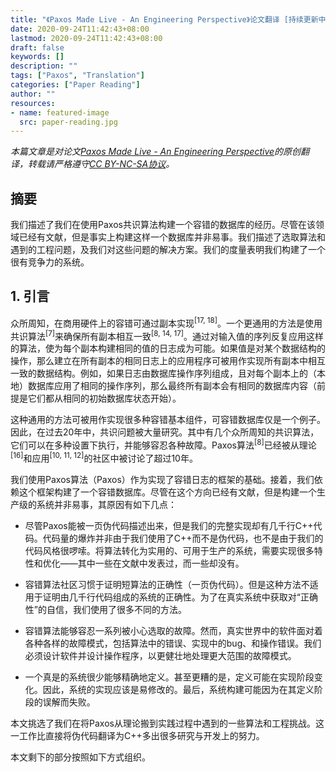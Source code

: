 ```yaml
---
title: "《Paxos Made Live - An Engineering Perspective》论文翻译 [持续更新中]"
date: 2020-09-24T11:42:43+08:00
lastmod: 2020-09-24T11:42:43+08:00
draft: false
keywords: []
description: ""
tags: ["Paxos", "Translation"]
categories: ["Paper Reading"]
author: ""
resources:
- name: featured-image
  src: paper-reading.jpg
---
```


*本篇文章是对论文[Paxos Made Live - An Engineering Perspective](http://www8.cs.umu.se/kurser/5DV153/HT14/literature/chandra2006paxos.pdf)的原创翻译，转载请严格遵守[CC BY-NC-SA协议](https://creativecommons.org/licenses/by-nc-sa/4.0/)。*


<!--more-->

## 摘要

我们描述了我们在使用Paxos共识算法构建一个容错的数据库的经历。尽管在该领域已经有文献，但是事实上构建这样一个数据库并非易事。我们描述了选取算法和遇到的工程问题，及我们对这些问题的解决方案。我们的度量表明我们构建了一个很有竞争力的系统。

## 1. 引言

众所周知，在商用硬件上的容错可通过副本实现<sup>[17, 18]</sup>。一个更通用的方法是使用共识算法<sup>[7]</sup>来确保所有副本相互一致<sup>[8, 14, 17]</sup>。通过对输入值的序列反复应用这样的算法，使为每个副本构建相同的值的日志成为可能。如果值是对某个数据结构的操作，那么建立在所有副本的相同日志上的应用程序可被用作实现所有副本中相互一致的数据结构。例如，如果日志由数据库操作序列组成，且对每个副本上的（本地）数据库应用了相同的操作序列，那么最终所有副本会有相同的数据库内容（前提是它们都从相同的初始数据库状态开始）。

这种通用的方法可被用作实现很多种容错基本组件，可容错数据库仅是一个例子。因此，在过去20年中，共识问题被大量研究。其中有几个众所周知的共识算法，它们可以在多种设置下执行，并能够容忍各种故障。Paxos算法<sup>[8]</sup>已经被从理论<sup>[16]</sup>和应用<sup>[10, 11, 12]</sup>的社区中被讨论了超过10年。

我们使用Paxos算法（Paxos）作为实现了容错日志的框架的基础。接着，我们依赖这个框架构建了一个容错数据库。尽管在这个方向已经有文献，但是构建一个生产级的系统并非易事，其原因有如下几点：

- 尽管Paxos能被一页伪代码描述出来，但是我们的完整实现却有几千行C++代码。代码量的爆炸并非由于我们使用了C++而不是伪代码，也不是由于我们的代码风格很啰嗦。将算法转化为实用的、可用于生产的系统，需要实现很多特性和优化——其中一些在文献中发表过，而一些却没有。

- 容错算法社区习惯于证明短算法的正确性（一页伪代码）。但是这种方法不适用于证明由几千行代码组成的系统的正确性。为了在真实系统中获取对“正确性”的自信，我们使用了很多不同的方法。

- 容错算法能够容忍一系列被小心选取的故障。然而，真实世界中的软件面对着各种各样的故障模式，包括算法中的错误、实现中的bug、和操作错误。我们必须设计软件并设计操作程序，以更健壮地处理更大范围的故障模式。

- 一个真是的系统很少能够精确地定义。甚至更糟的是，定义可能在实现阶段变化。因此，系统的实现应该是易修改的。最后，系统构建可能因为在其定义阶段的误解而失败。

本文挑选了我们在将Paxos从理论搬到实践过程中遇到的一些算法和工程挑战。这一工作比直接将伪代码翻译为C++多出很多研究与开发上的努力。

本文剩下的部分按照如下方式组织。